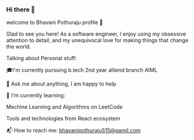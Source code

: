 ### Hi there 👋
welcome to Bhavani Pothuraju profile 👋

Glad to see you here!
As a software engineer, I enjoy using my obsessive attention to detail, and my unequivocal love for making things that change the world.

Talking about Personal stuff:

🎓I'm currently pursuing b.tech 2nd year alliend branch AIML

💬 Ask me about anything, I am happy to help

🌱 I'm currently learning:

Mechine Learning and Algorithms on LeetCode

Tools and technologies from React ecosystem

📬 How to reach me:
bhavanipothuraju515@gamil.com



